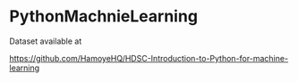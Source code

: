 # PythonMachnieLearning

Dataset available at

https://github.com/HamoyeHQ/HDSC-Introduction-to-Python-for-machine-learning
